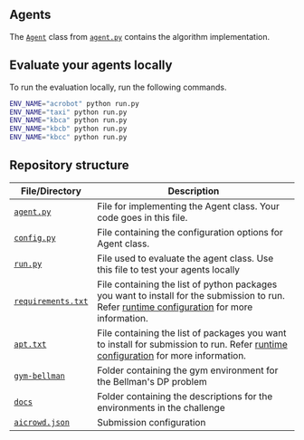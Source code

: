 ## Agents

The [`Agent`](agent.py#L10) class from [`agent.py`](agent.py) contains the algorithm implementation.

## Evaluate your agents locally

To run the evaluation locally, run the following commands.

```bash
ENV_NAME="acrobot" python run.py
ENV_NAME="taxi" python run.py
ENV_NAME="kbca" python run.py
ENV_NAME="kbcb" python run.py
ENV_NAME="kbcc" python run.py
```

## Repository structure

**File/Directory** | **Description**
--- | ---
[`agent.py`](agent.py) | File for implementing the Agent class. Your code goes in this file.
[`config.py`](config.py) | File containing the configuration options for  Agent class.
[`run.py`](run.py) | File used to evaluate the agent class. Use this file to test your agents locally
[`requirements.txt`](requirements.txt) | File containing the list of python packages you want to install for the submission to run. Refer [runtime configuration](#runtime-configuration) for more information.
[`apt.txt`](apt.txt) | File containing the list of packages you want to install for submission to run. Refer [runtime configuration](#runtime-configuration) for more information.
[`gym-bellman`](gym-bellman/) | Folder containing the gym environment for the Bellman's DP problem
[`docs`](docs/) | Folder containing the descriptions for the environments in the challenge
[`aicrowd.json`](docs/) | Submission configuration

